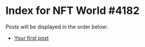 # Index for NFT World #4182
Posts will be displayed in the order below:

- [Your first post](./001-first.md)

